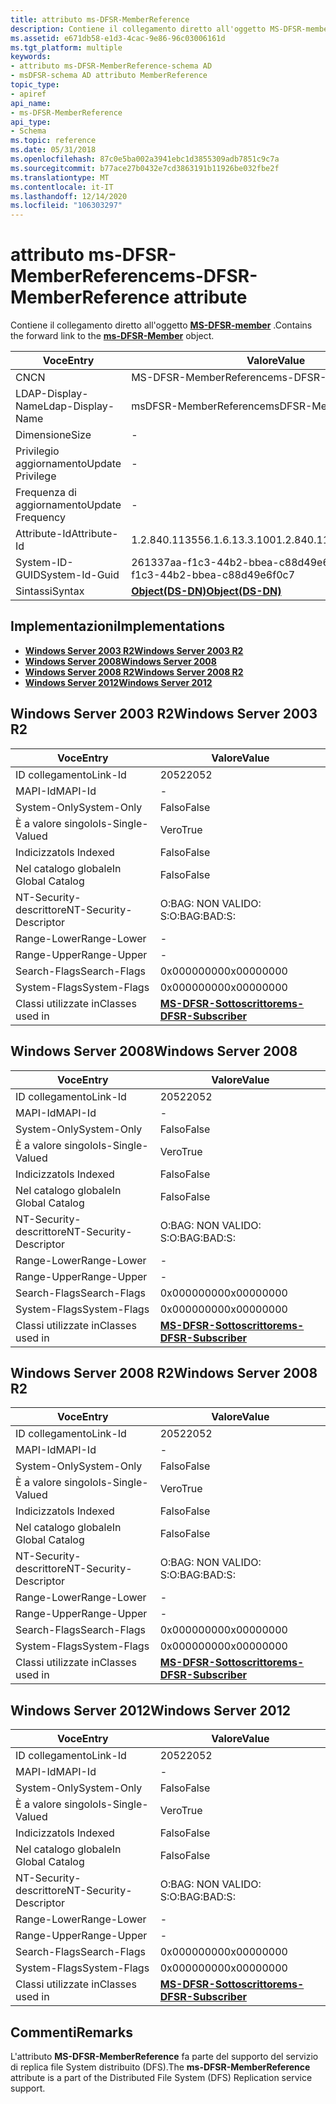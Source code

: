 ```yaml
---
title: attributo ms-DFSR-MemberReference
description: Contiene il collegamento diretto all'oggetto MS-DFSR-member.
ms.assetid: e671db58-e1d3-4cac-9e86-96c03006161d
ms.tgt_platform: multiple
keywords:
- attributo ms-DFSR-MemberReference-schema AD
- msDFSR-schema AD attributo MemberReference
topic_type:
- apiref
api_name:
- ms-DFSR-MemberReference
api_type:
- Schema
ms.topic: reference
ms.date: 05/31/2018
ms.openlocfilehash: 87c0e5ba002a3941ebc1d3855309adb7851c9c7a
ms.sourcegitcommit: b77ace27b0432e7cd3863191b11926be032fbe2f
ms.translationtype: MT
ms.contentlocale: it-IT
ms.lasthandoff: 12/14/2020
ms.locfileid: "106303297"
---
```

# <a name="ms-dfsr-memberreference-attribute"></a><span data-ttu-id="0749e-105">attributo ms-DFSR-MemberReference</span><span class="sxs-lookup"><span data-stu-id="0749e-105">ms-DFSR-MemberReference attribute</span></span>

<span data-ttu-id="0749e-106">Contiene il collegamento diretto all'oggetto [**MS-DFSR-member**](c-msdfsr-member.md) .</span><span class="sxs-lookup"><span data-stu-id="0749e-106">Contains the forward link to the [**ms-DFSR-Member**](c-msdfsr-member.md) object.</span></span>



| <span data-ttu-id="0749e-107">Voce</span><span class="sxs-lookup"><span data-stu-id="0749e-107">Entry</span></span> | <span data-ttu-id="0749e-108">Valore</span><span class="sxs-lookup"><span data-stu-id="0749e-108">Value</span></span> |
|-------------------|-----------------------------------------|
| <span data-ttu-id="0749e-109">CN</span><span class="sxs-lookup"><span data-stu-id="0749e-109">CN</span></span>                | <span data-ttu-id="0749e-110">MS-DFSR-MemberReference</span><span class="sxs-lookup"><span data-stu-id="0749e-110">ms-DFSR-MemberReference</span></span>                 |
| <span data-ttu-id="0749e-111">LDAP-Display-Name</span><span class="sxs-lookup"><span data-stu-id="0749e-111">Ldap-Display-Name</span></span> | <span data-ttu-id="0749e-112">msDFSR-MemberReference</span><span class="sxs-lookup"><span data-stu-id="0749e-112">msDFSR-MemberReference</span></span>                  |
| <span data-ttu-id="0749e-113">Dimensione</span><span class="sxs-lookup"><span data-stu-id="0749e-113">Size</span></span>              | \-                                      |
| <span data-ttu-id="0749e-114">Privilegio aggiornamento</span><span class="sxs-lookup"><span data-stu-id="0749e-114">Update Privilege</span></span>  | \-                                      |
| <span data-ttu-id="0749e-115">Frequenza di aggiornamento</span><span class="sxs-lookup"><span data-stu-id="0749e-115">Update Frequency</span></span>  | \-                                      |
| <span data-ttu-id="0749e-116">Attribute-Id</span><span class="sxs-lookup"><span data-stu-id="0749e-116">Attribute-Id</span></span>      | <span data-ttu-id="0749e-117">1.2.840.113556.1.6.13.3.100</span><span class="sxs-lookup"><span data-stu-id="0749e-117">1.2.840.113556.1.6.13.3.100</span></span>             |
| <span data-ttu-id="0749e-118">System-ID-GUID</span><span class="sxs-lookup"><span data-stu-id="0749e-118">System-Id-Guid</span></span>    | <span data-ttu-id="0749e-119">261337aa-f1c3-44b2-bbea-c88d49e6f0c7</span><span class="sxs-lookup"><span data-stu-id="0749e-119">261337aa-f1c3-44b2-bbea-c88d49e6f0c7</span></span>    |
| <span data-ttu-id="0749e-120">Sintassi</span><span class="sxs-lookup"><span data-stu-id="0749e-120">Syntax</span></span>            | [<span data-ttu-id="0749e-121">**Object(DS-DN)**</span><span class="sxs-lookup"><span data-stu-id="0749e-121">**Object(DS-DN)**</span></span>](s-object-ds-dn.md) |



## <a name="implementations"></a><span data-ttu-id="0749e-122">Implementazioni</span><span class="sxs-lookup"><span data-stu-id="0749e-122">Implementations</span></span>

-   [<span data-ttu-id="0749e-123">**Windows Server 2003 R2**</span><span class="sxs-lookup"><span data-stu-id="0749e-123">**Windows Server 2003 R2**</span></span>](#windows-server-2003-r2)
-   [<span data-ttu-id="0749e-124">**Windows Server 2008**</span><span class="sxs-lookup"><span data-stu-id="0749e-124">**Windows Server 2008**</span></span>](#windows-server-2008)
-   [<span data-ttu-id="0749e-125">**Windows Server 2008 R2**</span><span class="sxs-lookup"><span data-stu-id="0749e-125">**Windows Server 2008 R2**</span></span>](#windows-server-2008-r2)
-   [<span data-ttu-id="0749e-126">**Windows Server 2012**</span><span class="sxs-lookup"><span data-stu-id="0749e-126">**Windows Server 2012**</span></span>](#windows-server-2012)

## <a name="windows-server-2003-r2"></a><span data-ttu-id="0749e-127">Windows Server 2003 R2</span><span class="sxs-lookup"><span data-stu-id="0749e-127">Windows Server 2003 R2</span></span>



| <span data-ttu-id="0749e-128">Voce</span><span class="sxs-lookup"><span data-stu-id="0749e-128">Entry</span></span> | <span data-ttu-id="0749e-129">Valore</span><span class="sxs-lookup"><span data-stu-id="0749e-129">Value</span></span> |
|------------------------|--------------------------------------------------------------|
| <span data-ttu-id="0749e-130">ID collegamento</span><span class="sxs-lookup"><span data-stu-id="0749e-130">Link-Id</span></span>                | <span data-ttu-id="0749e-131">2052</span><span class="sxs-lookup"><span data-stu-id="0749e-131">2052</span></span>                                                         |
| <span data-ttu-id="0749e-132">MAPI-Id</span><span class="sxs-lookup"><span data-stu-id="0749e-132">MAPI-Id</span></span>                | \-                                                           |
| <span data-ttu-id="0749e-133">System-Only</span><span class="sxs-lookup"><span data-stu-id="0749e-133">System-Only</span></span>            | <span data-ttu-id="0749e-134">Falso</span><span class="sxs-lookup"><span data-stu-id="0749e-134">False</span></span>                                                        |
| <span data-ttu-id="0749e-135">È a valore singolo</span><span class="sxs-lookup"><span data-stu-id="0749e-135">Is-Single-Valued</span></span>       | <span data-ttu-id="0749e-136">Vero</span><span class="sxs-lookup"><span data-stu-id="0749e-136">True</span></span>                                                         |
| <span data-ttu-id="0749e-137">Indicizzato</span><span class="sxs-lookup"><span data-stu-id="0749e-137">Is Indexed</span></span>             | <span data-ttu-id="0749e-138">Falso</span><span class="sxs-lookup"><span data-stu-id="0749e-138">False</span></span>                                                        |
| <span data-ttu-id="0749e-139">Nel catalogo globale</span><span class="sxs-lookup"><span data-stu-id="0749e-139">In Global Catalog</span></span>      | <span data-ttu-id="0749e-140">Falso</span><span class="sxs-lookup"><span data-stu-id="0749e-140">False</span></span>                                                        |
| <span data-ttu-id="0749e-141">NT-Security-descrittore</span><span class="sxs-lookup"><span data-stu-id="0749e-141">NT-Security-Descriptor</span></span> | <span data-ttu-id="0749e-142">O:BAG: NON VALIDO: S:</span><span class="sxs-lookup"><span data-stu-id="0749e-142">O:BAG:BAD:S:</span></span>                                                 |
| <span data-ttu-id="0749e-143">Range-Lower</span><span class="sxs-lookup"><span data-stu-id="0749e-143">Range-Lower</span></span>            | \-                                                           |
| <span data-ttu-id="0749e-144">Range-Upper</span><span class="sxs-lookup"><span data-stu-id="0749e-144">Range-Upper</span></span>            | \-                                                           |
| <span data-ttu-id="0749e-145">Search-Flags</span><span class="sxs-lookup"><span data-stu-id="0749e-145">Search-Flags</span></span>           | <span data-ttu-id="0749e-146">0x00000000</span><span class="sxs-lookup"><span data-stu-id="0749e-146">0x00000000</span></span>                                                   |
| <span data-ttu-id="0749e-147">System-Flags</span><span class="sxs-lookup"><span data-stu-id="0749e-147">System-Flags</span></span>           | <span data-ttu-id="0749e-148">0x00000000</span><span class="sxs-lookup"><span data-stu-id="0749e-148">0x00000000</span></span>                                                   |
| <span data-ttu-id="0749e-149">Classi utilizzate in</span><span class="sxs-lookup"><span data-stu-id="0749e-149">Classes used in</span></span>        | [<span data-ttu-id="0749e-150">**MS-DFSR-Sottoscrittore**</span><span class="sxs-lookup"><span data-stu-id="0749e-150">**ms-DFSR-Subscriber**</span></span>](c-msdfsr-subscriber.md)<br/> |



## <a name="windows-server-2008"></a><span data-ttu-id="0749e-151">Windows Server 2008</span><span class="sxs-lookup"><span data-stu-id="0749e-151">Windows Server 2008</span></span>



| <span data-ttu-id="0749e-152">Voce</span><span class="sxs-lookup"><span data-stu-id="0749e-152">Entry</span></span> | <span data-ttu-id="0749e-153">Valore</span><span class="sxs-lookup"><span data-stu-id="0749e-153">Value</span></span> |
|------------------------|--------------------------------------------------------------|
| <span data-ttu-id="0749e-154">ID collegamento</span><span class="sxs-lookup"><span data-stu-id="0749e-154">Link-Id</span></span>                | <span data-ttu-id="0749e-155">2052</span><span class="sxs-lookup"><span data-stu-id="0749e-155">2052</span></span>                                                         |
| <span data-ttu-id="0749e-156">MAPI-Id</span><span class="sxs-lookup"><span data-stu-id="0749e-156">MAPI-Id</span></span>                | \-                                                           |
| <span data-ttu-id="0749e-157">System-Only</span><span class="sxs-lookup"><span data-stu-id="0749e-157">System-Only</span></span>            | <span data-ttu-id="0749e-158">Falso</span><span class="sxs-lookup"><span data-stu-id="0749e-158">False</span></span>                                                        |
| <span data-ttu-id="0749e-159">È a valore singolo</span><span class="sxs-lookup"><span data-stu-id="0749e-159">Is-Single-Valued</span></span>       | <span data-ttu-id="0749e-160">Vero</span><span class="sxs-lookup"><span data-stu-id="0749e-160">True</span></span>                                                         |
| <span data-ttu-id="0749e-161">Indicizzato</span><span class="sxs-lookup"><span data-stu-id="0749e-161">Is Indexed</span></span>             | <span data-ttu-id="0749e-162">Falso</span><span class="sxs-lookup"><span data-stu-id="0749e-162">False</span></span>                                                        |
| <span data-ttu-id="0749e-163">Nel catalogo globale</span><span class="sxs-lookup"><span data-stu-id="0749e-163">In Global Catalog</span></span>      | <span data-ttu-id="0749e-164">Falso</span><span class="sxs-lookup"><span data-stu-id="0749e-164">False</span></span>                                                        |
| <span data-ttu-id="0749e-165">NT-Security-descrittore</span><span class="sxs-lookup"><span data-stu-id="0749e-165">NT-Security-Descriptor</span></span> | <span data-ttu-id="0749e-166">O:BAG: NON VALIDO: S:</span><span class="sxs-lookup"><span data-stu-id="0749e-166">O:BAG:BAD:S:</span></span>                                                 |
| <span data-ttu-id="0749e-167">Range-Lower</span><span class="sxs-lookup"><span data-stu-id="0749e-167">Range-Lower</span></span>            | \-                                                           |
| <span data-ttu-id="0749e-168">Range-Upper</span><span class="sxs-lookup"><span data-stu-id="0749e-168">Range-Upper</span></span>            | \-                                                           |
| <span data-ttu-id="0749e-169">Search-Flags</span><span class="sxs-lookup"><span data-stu-id="0749e-169">Search-Flags</span></span>           | <span data-ttu-id="0749e-170">0x00000000</span><span class="sxs-lookup"><span data-stu-id="0749e-170">0x00000000</span></span>                                                   |
| <span data-ttu-id="0749e-171">System-Flags</span><span class="sxs-lookup"><span data-stu-id="0749e-171">System-Flags</span></span>           | <span data-ttu-id="0749e-172">0x00000000</span><span class="sxs-lookup"><span data-stu-id="0749e-172">0x00000000</span></span>                                                   |
| <span data-ttu-id="0749e-173">Classi utilizzate in</span><span class="sxs-lookup"><span data-stu-id="0749e-173">Classes used in</span></span>        | [<span data-ttu-id="0749e-174">**MS-DFSR-Sottoscrittore**</span><span class="sxs-lookup"><span data-stu-id="0749e-174">**ms-DFSR-Subscriber**</span></span>](c-msdfsr-subscriber.md)<br/> |



## <a name="windows-server-2008-r2"></a><span data-ttu-id="0749e-175">Windows Server 2008 R2</span><span class="sxs-lookup"><span data-stu-id="0749e-175">Windows Server 2008 R2</span></span>



| <span data-ttu-id="0749e-176">Voce</span><span class="sxs-lookup"><span data-stu-id="0749e-176">Entry</span></span> | <span data-ttu-id="0749e-177">Valore</span><span class="sxs-lookup"><span data-stu-id="0749e-177">Value</span></span> |
|------------------------|--------------------------------------------------------------|
| <span data-ttu-id="0749e-178">ID collegamento</span><span class="sxs-lookup"><span data-stu-id="0749e-178">Link-Id</span></span>                | <span data-ttu-id="0749e-179">2052</span><span class="sxs-lookup"><span data-stu-id="0749e-179">2052</span></span>                                                         |
| <span data-ttu-id="0749e-180">MAPI-Id</span><span class="sxs-lookup"><span data-stu-id="0749e-180">MAPI-Id</span></span>                | \-                                                           |
| <span data-ttu-id="0749e-181">System-Only</span><span class="sxs-lookup"><span data-stu-id="0749e-181">System-Only</span></span>            | <span data-ttu-id="0749e-182">Falso</span><span class="sxs-lookup"><span data-stu-id="0749e-182">False</span></span>                                                        |
| <span data-ttu-id="0749e-183">È a valore singolo</span><span class="sxs-lookup"><span data-stu-id="0749e-183">Is-Single-Valued</span></span>       | <span data-ttu-id="0749e-184">Vero</span><span class="sxs-lookup"><span data-stu-id="0749e-184">True</span></span>                                                         |
| <span data-ttu-id="0749e-185">Indicizzato</span><span class="sxs-lookup"><span data-stu-id="0749e-185">Is Indexed</span></span>             | <span data-ttu-id="0749e-186">Falso</span><span class="sxs-lookup"><span data-stu-id="0749e-186">False</span></span>                                                        |
| <span data-ttu-id="0749e-187">Nel catalogo globale</span><span class="sxs-lookup"><span data-stu-id="0749e-187">In Global Catalog</span></span>      | <span data-ttu-id="0749e-188">Falso</span><span class="sxs-lookup"><span data-stu-id="0749e-188">False</span></span>                                                        |
| <span data-ttu-id="0749e-189">NT-Security-descrittore</span><span class="sxs-lookup"><span data-stu-id="0749e-189">NT-Security-Descriptor</span></span> | <span data-ttu-id="0749e-190">O:BAG: NON VALIDO: S:</span><span class="sxs-lookup"><span data-stu-id="0749e-190">O:BAG:BAD:S:</span></span>                                                 |
| <span data-ttu-id="0749e-191">Range-Lower</span><span class="sxs-lookup"><span data-stu-id="0749e-191">Range-Lower</span></span>            | \-                                                           |
| <span data-ttu-id="0749e-192">Range-Upper</span><span class="sxs-lookup"><span data-stu-id="0749e-192">Range-Upper</span></span>            | \-                                                           |
| <span data-ttu-id="0749e-193">Search-Flags</span><span class="sxs-lookup"><span data-stu-id="0749e-193">Search-Flags</span></span>           | <span data-ttu-id="0749e-194">0x00000000</span><span class="sxs-lookup"><span data-stu-id="0749e-194">0x00000000</span></span>                                                   |
| <span data-ttu-id="0749e-195">System-Flags</span><span class="sxs-lookup"><span data-stu-id="0749e-195">System-Flags</span></span>           | <span data-ttu-id="0749e-196">0x00000000</span><span class="sxs-lookup"><span data-stu-id="0749e-196">0x00000000</span></span>                                                   |
| <span data-ttu-id="0749e-197">Classi utilizzate in</span><span class="sxs-lookup"><span data-stu-id="0749e-197">Classes used in</span></span>        | [<span data-ttu-id="0749e-198">**MS-DFSR-Sottoscrittore**</span><span class="sxs-lookup"><span data-stu-id="0749e-198">**ms-DFSR-Subscriber**</span></span>](c-msdfsr-subscriber.md)<br/> |



## <a name="windows-server-2012"></a><span data-ttu-id="0749e-199">Windows Server 2012</span><span class="sxs-lookup"><span data-stu-id="0749e-199">Windows Server 2012</span></span>



| <span data-ttu-id="0749e-200">Voce</span><span class="sxs-lookup"><span data-stu-id="0749e-200">Entry</span></span> | <span data-ttu-id="0749e-201">Valore</span><span class="sxs-lookup"><span data-stu-id="0749e-201">Value</span></span> |
|------------------------|--------------------------------------------------------------|
| <span data-ttu-id="0749e-202">ID collegamento</span><span class="sxs-lookup"><span data-stu-id="0749e-202">Link-Id</span></span>                | <span data-ttu-id="0749e-203">2052</span><span class="sxs-lookup"><span data-stu-id="0749e-203">2052</span></span>                                                         |
| <span data-ttu-id="0749e-204">MAPI-Id</span><span class="sxs-lookup"><span data-stu-id="0749e-204">MAPI-Id</span></span>                | \-                                                           |
| <span data-ttu-id="0749e-205">System-Only</span><span class="sxs-lookup"><span data-stu-id="0749e-205">System-Only</span></span>            | <span data-ttu-id="0749e-206">Falso</span><span class="sxs-lookup"><span data-stu-id="0749e-206">False</span></span>                                                        |
| <span data-ttu-id="0749e-207">È a valore singolo</span><span class="sxs-lookup"><span data-stu-id="0749e-207">Is-Single-Valued</span></span>       | <span data-ttu-id="0749e-208">Vero</span><span class="sxs-lookup"><span data-stu-id="0749e-208">True</span></span>                                                         |
| <span data-ttu-id="0749e-209">Indicizzato</span><span class="sxs-lookup"><span data-stu-id="0749e-209">Is Indexed</span></span>             | <span data-ttu-id="0749e-210">Falso</span><span class="sxs-lookup"><span data-stu-id="0749e-210">False</span></span>                                                        |
| <span data-ttu-id="0749e-211">Nel catalogo globale</span><span class="sxs-lookup"><span data-stu-id="0749e-211">In Global Catalog</span></span>      | <span data-ttu-id="0749e-212">Falso</span><span class="sxs-lookup"><span data-stu-id="0749e-212">False</span></span>                                                        |
| <span data-ttu-id="0749e-213">NT-Security-descrittore</span><span class="sxs-lookup"><span data-stu-id="0749e-213">NT-Security-Descriptor</span></span> | <span data-ttu-id="0749e-214">O:BAG: NON VALIDO: S:</span><span class="sxs-lookup"><span data-stu-id="0749e-214">O:BAG:BAD:S:</span></span>                                                 |
| <span data-ttu-id="0749e-215">Range-Lower</span><span class="sxs-lookup"><span data-stu-id="0749e-215">Range-Lower</span></span>            | \-                                                           |
| <span data-ttu-id="0749e-216">Range-Upper</span><span class="sxs-lookup"><span data-stu-id="0749e-216">Range-Upper</span></span>            | \-                                                           |
| <span data-ttu-id="0749e-217">Search-Flags</span><span class="sxs-lookup"><span data-stu-id="0749e-217">Search-Flags</span></span>           | <span data-ttu-id="0749e-218">0x00000000</span><span class="sxs-lookup"><span data-stu-id="0749e-218">0x00000000</span></span>                                                   |
| <span data-ttu-id="0749e-219">System-Flags</span><span class="sxs-lookup"><span data-stu-id="0749e-219">System-Flags</span></span>           | <span data-ttu-id="0749e-220">0x00000000</span><span class="sxs-lookup"><span data-stu-id="0749e-220">0x00000000</span></span>                                                   |
| <span data-ttu-id="0749e-221">Classi utilizzate in</span><span class="sxs-lookup"><span data-stu-id="0749e-221">Classes used in</span></span>        | [<span data-ttu-id="0749e-222">**MS-DFSR-Sottoscrittore**</span><span class="sxs-lookup"><span data-stu-id="0749e-222">**ms-DFSR-Subscriber**</span></span>](c-msdfsr-subscriber.md)<br/> |



## <a name="remarks"></a><span data-ttu-id="0749e-223">Commenti</span><span class="sxs-lookup"><span data-stu-id="0749e-223">Remarks</span></span>

<span data-ttu-id="0749e-224">L'attributo **MS-DFSR-MemberReference** fa parte del supporto del servizio di replica file System distribuito (DFS).</span><span class="sxs-lookup"><span data-stu-id="0749e-224">The **ms-DFSR-MemberReference** attribute is a part of the Distributed File System (DFS) Replication service support.</span></span>

 

 






